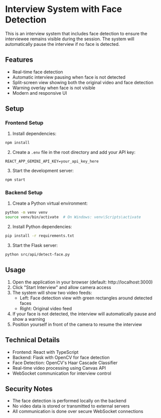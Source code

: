 # Interview System with Face Detection

This is an interview system that includes face detection to ensure the interviewee remains visible during the session. The system will automatically pause the interview if no face is detected.

## Features

- Real-time face detection
- Automatic interview pausing when face is not detected
- Split-screen view showing both the original video and face detection
- Warning overlay when face is not visible
- Modern and responsive UI

## Setup

### Frontend Setup

1. Install dependencies:
```bash
npm install
```

2. Create a `.env` file in the root directory and add your API key:
```
REACT_APP_GEMINI_API_KEY=your_api_key_here
```

3. Start the development server:
```bash
npm start
```

### Backend Setup

1. Create a Python virtual environment:
```bash
python -m venv venv
source venv/bin/activate  # On Windows: venv\Scripts\activate
```

2. Install Python dependencies:
```bash
pip install -r requirements.txt
```

3. Start the Flask server:
```bash
python src/api/detect-face.py
```

## Usage

1. Open the application in your browser (default: http://localhost:3000)
2. Click "Start Interview" and allow camera access
3. The system will show two video feeds:
   - Left: Face detection view with green rectangles around detected faces
   - Right: Original video feed
4. If your face is not detected, the interview will automatically pause and show a warning
5. Position yourself in front of the camera to resume the interview

## Technical Details

- Frontend: React with TypeScript
- Backend: Flask with OpenCV for face detection
- Face Detection: OpenCV's Haar Cascade Classifier
- Real-time video processing using Canvas API
- WebSocket communication for interview control

## Security Notes

- The face detection is performed locally on the backend
- No video data is stored or transmitted to external servers
- All communication is done over secure WebSocket connections
